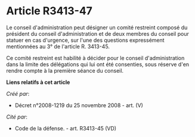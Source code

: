 # Article R3413-47

Le conseil d'administration peut désigner un comité restreint composé du président du conseil d'administration et de deux
membres du conseil pour statuer en cas d'urgence, sur l'une des questions expressément mentionnées au 3° de l'article R.
3413-45. 

Ce comité restreint est habilité à décider pour le conseil d'administration dans la limite des délégations qui lui ont été
consenties, sous réserve d'en rendre compte à la première séance du conseil.

**Liens relatifs à cet article**

_Créé par_:

  - Décret n°2008-1219 du 25 novembre 2008 - art. (V)

_Cité par_:

  - Code de la défense. - art. R3413-45 (VD)
